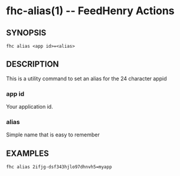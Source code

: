 fhc-alias(1) -- FeedHenry Actions
===============================
## SYNOPSIS

    fhc alias <app id>=<alias>
        
## DESCRIPTION

This is a utility command to set an alias for the 24 character appid 

### app id

Your application id.

### alias

Simple name that is easy to remember


## EXAMPLES
    fhc alias 2ifjg-dsf343hjlo97dhnvh5=myapp



